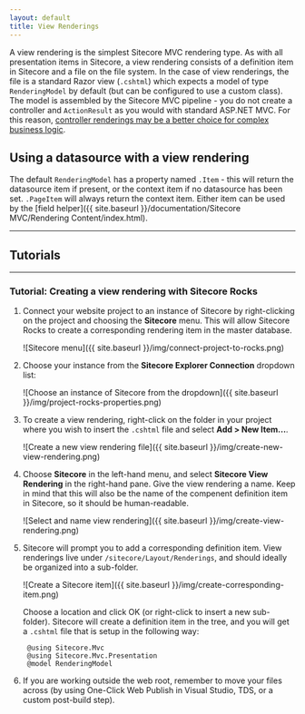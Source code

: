 ```yaml
---
layout: default
title: View Renderings
---
```


A view rendering is the simplest Sitecore MVC rendering type. As with all presentation items in Sitecore, a view rendering consists of a definition item in Sitecore and a file on the file system. In the case of view renderings, the file is a standard Razor view (``.cshtml``) which expects a model of type ``RenderingModel`` by default (but can be configured to use a custom class). The model is assembled by the Sitecore MVC pipeline - you do not create a controller and ``ActionResult`` as you would with standard ASP.NET MVC. For this reason, [controller renderings may be a better choice for complex business logic](http://mhwelander.net/2014/06/13/view-renderings-vs-controller-renderings/). 

## Using a datasource with a view rendering

The default ``RenderingModel`` has a property named ``.Item`` - this will return the datasource item if present, or the context item if no datasource has been set. ``.PageItem`` will always return the context item. Either item can be used by the [field helper]({{ site.baseurl }}/documentation/Sitecore MVC/Rendering Content/index.html).

-----------

## Tutorials

---------

### Tutorial: Creating a view rendering with Sitecore Rocks

1. Connect your website project to an instance of Sitecore by right-clicking on the project and choosing the **Sitecore** menu. This will allow Sitecore Rocks to create a corresponding rendering item in the master database. 

	![Sitecore menu]({{ site.baseurl }}/img/connect-project-to-rocks.png)

2. Choose your instance from the **Sitecore Explorer Connection** dropdown list: 

	![Choose an instance of Sitecore from the dropdown]({{ site.baseurl }}/img/project-rocks-properties.png)

3. To create a view rendering, right-click on the folder in your project where you wish to insert the ``.cshtml`` file and select **Add > New Item...**.

	![Create a new view rendering file]({{ site.baseurl }}/img/create-new-view-rendering.png)

4. Choose **Sitecore** in the left-hand menu, and select **Sitecore View Rendering** in the right-hand pane. Give the view rendering a name. Keep in mind that this will also be the name of the compenent definition item in Sitecore, so it should be human-readable.

	![Select and name view rendering]({{ site.baseurl }}/img/create-view-rendering.png)

5. Sitecore will prompt you to add a corresponding definition item. View renderings live under ``/sitecore/Layout/Renderings``, and should ideally be organized into a sub-folder.

	![Create a Sitecore item]({{ site.baseurl }}/img/create-corresponding-item.png)	

	Choose a location and click OK (or right-click to insert a new sub-folder). Sitecore will create a definition item in the tree, and you will get a ``.cshtml`` file that is setup in the following way:
		
		@using Sitecore.Mvc
		@using Sitecore.Mvc.Presentation
		@model RenderingModel

6. If you are working outside the web root, remember to move your files across (by using One-Click Web Publish in Visual Studio, TDS, or a custom post-build step).
